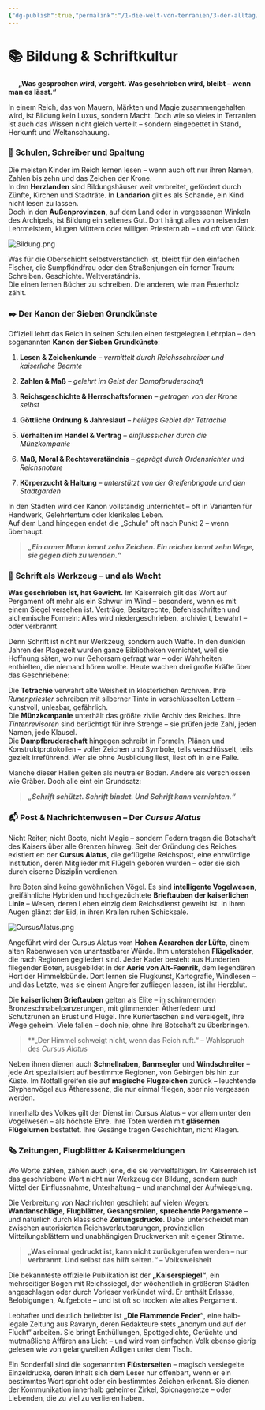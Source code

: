 ```yaml
---
{"dg-publish":true,"permalink":"/1-die-welt-von-terranien/3-der-alltag/bildung-and-schriftkultur/"}
---
```


# 📚 **Bildung & Schriftkultur**
$\quad$
**„Was gesprochen wird, vergeht. Was geschrieben wird, bleibt – wenn man es lässt.“**

In einem Reich, das von Mauern, Märkten und Magie zusammengehalten wird, ist Bildung kein Luxus, sondern Macht. Doch wie so vieles in Terranien ist auch das Wissen nicht gleich verteilt – sondern eingebettet in Stand, Herkunft und Weltanschauung.

### 🏫 **Schulen, Schreiber und Spaltung**

Die meisten Kinder im Reich lernen lesen – wenn auch oft nur ihren Namen, Zahlen bis zehn und das Zeichen der Krone.  
In den **Herzlanden** sind Bildungshäuser weit verbreitet, gefördert durch Zünfte, Kirchen und Stadträte. In **Landarion** gilt es als Schande, ein Kind nicht lesen zu lassen.  
Doch in den **Außenprovinzen**, auf dem Land oder in vergessenen Winkeln des Archipels, ist Bildung ein seltenes Gut. Dort hängt alles von reisenden Lehrmeistern, klugen Müttern oder willigen Priestern ab – und oft von Glück.

![Bildung.png](/img/user/4%20Dateien/Bildung.png)

Was für die Oberschicht selbstverständlich ist, bleibt für den einfachen Fischer, die Sumpfkindfrau oder den Straßenjungen ein ferner Traum: Schreiben. Geschichte. Weltverständnis.  
Die einen lernen Bücher zu schreiben. Die anderen, wie man Feuerholz zählt.

### ✒️ **Der Kanon der Sieben Grundkünste**

Offiziell lehrt das Reich in seinen Schulen einen festgelegten Lehrplan – den sogenannten **Kanon der Sieben Grundkünste**:

1. **Lesen & Zeichenkunde** – _vermittelt durch Reichsschreiber und kaiserliche Beamte_

2. **Zahlen & Maß** – _gelehrt im Geist der Dampfbruderschaft_

3. **Reichsgeschichte & Herrschaftsformen** – _getragen von der Krone selbst_

4. **Göttliche Ordnung & Jahreslauf** – _heiliges Gebiet der Tetrachie_

5. **Verhalten im Handel & Vertrag** – _einflusssicher durch die Münzkompanie_

6. **Maß, Moral & Rechtsverständnis** – _geprägt durch Ordensrichter und Reichsnotare_

7. **Körperzucht & Haltung** – _unterstützt von der Greifenbrigade und den Stadtgarden_

In den Städten wird der Kanon vollständig unterrichtet – oft in Varianten für Handwerk, Gelehrtentum oder klerikales Leben.  
Auf dem Land hingegen endet die „Schule“ oft nach Punkt 2 – wenn überhaupt.

> **_„Ein armer Mann kennt zehn Zeichen. Ein reicher kennt zehn Wege, sie gegen dich zu wenden.“_**

### 📜 **Schrift als Werkzeug – und als Wacht**

**Was geschrieben ist, hat Gewicht.** Im Kaiserreich gilt das Wort auf Pergament oft mehr als ein Schwur im Wind – besonders, wenn es mit einem Siegel versehen ist. Verträge, Besitzrechte, Befehlsschriften und alchemische Formeln: Alles wird niedergeschrieben, archiviert, bewahrt – oder verbrannt.

Denn Schrift ist nicht nur Werkzeug, sondern auch Waffe. In den dunklen Jahren der Plagezeit wurden ganze Bibliotheken vernichtet, weil sie Hoffnung säten, wo nur Gehorsam gefragt war – oder Wahrheiten enthielten, die niemand hören wollte. Heute wachen drei große Kräfte über das Geschriebene:

Die **Tetrachie** verwahrt alte Weisheit in klösterlichen Archiven. Ihre _Runenpriester_ schreiben mit silberner Tinte in verschlüsselten Lettern – kunstvoll, unlesbar, gefährlich.  
Die **Münzkompanie** unterhält das größte zivile Archiv des Reiches. Ihre _Tintenrevisoren_ sind berüchtigt für ihre Strenge – sie prüfen jede Zahl, jeden Namen, jede Klausel.  
Die **Dampfbruderschaft** hingegen schreibt in Formeln, Plänen und Konstruktprotokollen – voller Zeichen und Symbole, teils verschlüsselt, teils gezielt irreführend. Wer sie ohne Ausbildung liest, liest oft in eine Falle.

Manche dieser Hallen gelten als neutraler Boden. Andere als verschlossen wie Gräber. Doch alle eint ein Grundsatz:

> **_„Schrift schützt. Schrift bindet. Und Schrift kann vernichten.“_**

### 📬 **Post & Nachrichtenwesen – Der _Cursus Alatus_**

Nicht Reiter, nicht Boote, nicht Magie – sondern Federn tragen die Botschaft des Kaisers über alle Grenzen hinweg. Seit der Gründung des Reiches existiert er: der **Cursus Alatus**, die geflügelte Reichspost, eine ehrwürdige Institution, deren Mitglieder mit Flügeln geboren wurden – oder sie sich durch eiserne Disziplin verdienen.

Ihre Boten sind keine gewöhnlichen Vögel. Es sind **intelligente Vogelwesen**, greifähnliche Hybriden und hochgezüchtete **Brieftauben der kaiserlichen Linie** – Wesen, deren Leben einzig dem Reichsdienst geweiht ist. In ihren Augen glänzt der Eid, in ihren Krallen ruhen Schicksale.

![CursusAlatus.png](/img/user/4%20Dateien/CursusAlatus.png)

Angeführt wird der Cursus Alatus vom **Hohen Aerarchen der Lüfte**, einem alten Rabenwesen von unantastbarer Würde. Ihm unterstehen **Flügelkader**, die nach Regionen gegliedert sind. Jeder Kader besteht aus Hunderten fliegender Boten, ausgebildet in der **Aerie von Alt-Faenrik**, dem legendären Hort der Himmelsbünde. Dort lernen sie Flugkunst, Kartografie, Windlesen – und das Letzte, was sie einem Angreifer zufliegen lassen, ist ihr Herzblut.

Die **kaiserlichen Brieftauben** gelten als Elite – in schimmernden Bronzeschnabelpanzerungen, mit glimmenden Ätherfedern und Schutzrunen an Brust und Flügel. Ihre Kuriertaschen sind versiegelt, ihre Wege geheim. Viele fallen – doch nie, ohne ihre Botschaft zu überbringen.

> **„Der Himmel schweigt nicht, wenn das Reich ruft.“ – Wahlspruch des _Cursus Alatus_

Neben ihnen dienen auch **Schnellraben**, **Bannsegler** und **Windschreiter** – jede Art spezialisiert auf bestimmte Regionen, von Gebirgen bis hin zur Küste. Im Notfall greifen sie auf **magische Flugzeichen** zurück – leuchtende Glyphenvögel aus Ätheressenz, die nur einmal fliegen, aber nie vergessen werden.

Innerhalb des Volkes gilt der Dienst im Cursus Alatus – vor allem unter den Vogelwesen – als höchste Ehre. Ihre Toten werden mit **gläsernen Flügelurnen** bestattet. Ihre Gesänge tragen Geschichten, nicht Klagen.

### 🗞️ **Zeitungen, Flugblätter & Kaisermeldungen**

Wo Worte zählen, zählen auch jene, die sie vervielfältigen. Im Kaiserreich ist das geschriebene Wort nicht nur Werkzeug der Bildung, sondern auch Mittel der Einflussnahme, Unterhaltung – und manchmal der Aufwiegelung.

Die Verbreitung von Nachrichten geschieht auf vielen Wegen: **Wandanschläge**, **Flugblätter**, **Gesangsrollen**, **sprechende Pergamente** – und natürlich durch klassische **Zeitungsdrucke**. Dabei unterscheidet man zwischen autorisierten Reichsverlautbarungen, provinziellen Mitteilungsblättern und unabhängigen Druckwerken mit eigener Stimme.

> **„Was einmal gedruckt ist, kann nicht zurückgerufen werden – nur verbrannt. Und selbst das hilft selten.“ – Volksweisheit**

Die bekannteste offizielle Publikation ist der **„Kaiserspiegel“**, ein mehrseitiger Bogen mit Reichssiegel, der wöchentlich in größeren Städten angeschlagen oder durch Vorleser verkündet wird. Er enthält Erlasse, Belobigungen, Aufgebote – und ist oft so trocken wie altes Pergament.

Lebhafter und deutlich beliebter ist **„Die Flammende Feder“**, eine halb-legale Zeitung aus Ravaryn, deren Redakteure stets „anonym und auf der Flucht“ arbeiten. Sie bringt Enthüllungen, Spottgedichte, Gerüchte und mutmaßliche Affären ans Licht – und wird vom einfachen Volk ebenso gierig gelesen wie von gelangweilten Adligen unter dem Tisch.

Ein Sonderfall sind die sogenannten **Flüsterseiten** – magisch versiegelte Einzeldrucke, deren Inhalt sich dem Leser nur offenbart, wenn er ein bestimmtes Wort spricht oder ein bestimmtes Zeichen erkennt. Sie dienen der Kommunikation innerhalb geheimer Zirkel, Spionagenetze – oder Liebenden, die zu viel zu verlieren haben.